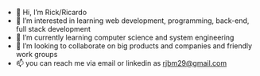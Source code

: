 - 👋 Hi, I’m Rick/Ricardo
- 👀 I’m interested in learning web development, programming, back-end, full stack development
- 🌱 I’m currently learning computer science and system engineering
- 💞️ I’m looking to collaborate on big products and companies and friendly work groups 
- 📫 you can reach me via email or linkedin as rjbm29@gmail.com

<!---
RickBm400/RickBm400 is a ✨ special ✨ repository because its `README.md` (this file) appears on your GitHub profile.
You can click the Preview link to take a look at your changes.
--->
